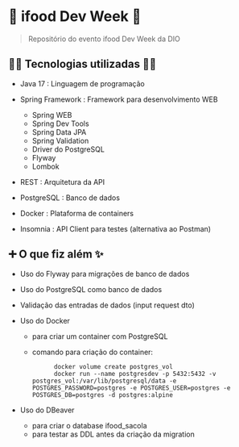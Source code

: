 # 🚀 ifood Dev Week 🚀

> Repositório do evento ifood Dev Week da DIO

## 👨‍💻 Tecnologias utilizadas 👩‍💻

- Java 17 : Linguagem de programação

- Spring Framework : Framework para desenvolvimento WEB

	- Spring WEB
	- Spring Dev Tools
	- Spring Data JPA
	- Spring Validation
	- Driver do PostgreSQL
	- Flyway
	- Lombok
	
- REST : Arquitetura da API 
	
- PostgreSQL : Banco de dados

- Docker : Plataforma de containers

- Insomnia : API Client para testes (alternativa ao Postman)

## ➕ O que fiz além ✨

- Uso do Flyway para migrações de banco de dados

- Uso do PostgreSQL como banco de dados

- Validação das entradas de dados (input request dto)

- Uso do Docker

	- para criar um container com PostgreSQL
	- comando para criação do container:

				docker volume create postgres_vol
				docker run --name postgresdev -p 5432:5432 -v postgres_vol:/var/lib/postgresql/data -e POSTGRES_PASSWORD=postgres -e POSTGRES_USER=postgres -e POSTGRES_DB=postgres -d postgres:alpine

- Uso do DBeaver

	- para criar o database ifood_sacola
	- para testar as DDL antes da criação da migration
